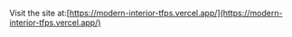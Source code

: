 Visit the site at:[https://modern-interior-tfps.vercel.app/](https://modern-interior-tfps.vercel.app/)

